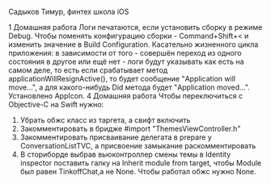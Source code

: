 Садыков Тимур, финтех школа iOS


1 Домашняя работа
Логи печатаются, если установить сборку в режиме Debug. Чтобы поменять конфигурацию сборки - Command+Shift+< и изменить значение в Build Configuration. Касательно жизненного цикла приложения: в зависимости от того - совершён переход из одного состояния в другое или ещё нет - логи будут указывать как есть на самом деле, то есть если срабатывает метод applicationWillResignActive(), то будет сообщение "Application will move...", а для какого-нибудь Did метода будет "Application moved...". Установлено AppIcon.
4 Домашняя работа
Чтобы переключиться с Objective-C на Swift нужно:
1. Убрать обжс класс из таргета, а свифт включить
2. Закомментировать в бридже #import "ThemesViewController.h"
3. Закомментировать присваивание делегата в prepare у ConversationListTVC, а присвоение замыкание раскомментировать
4. В сториборде выбрав вьюконтроллер смены темы в Identity inspector поставить галку на Inherit module from target, чтобы Module был равен TinkoffChat,а не None. Чтобы работал обжс нужно None.
